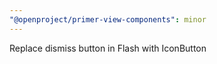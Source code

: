 ```yaml
---
"@openproject/primer-view-components": minor
---
```


Replace dismiss button in Flash with IconButton

<!-- Changed components: Primer::Beta::Flash -->
